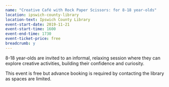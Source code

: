 ```yaml
---
name: "Creative Café with Rock Paper Scissors: for 8-18 year-olds"
location: ipswich-county-library
location-text: Ipswich County Library
event-start-date: 2019-11-21
event-start-time: 1600
event-end-time: 1730
event-ticket-price: free
breadcrumb: y
---
```


8-18 year-olds are invited to an informal, relaxing session where they can explore creative activities, building their confidence and curiosity.

This event is free but advance booking is required by contacting the library as spaces are limited.
